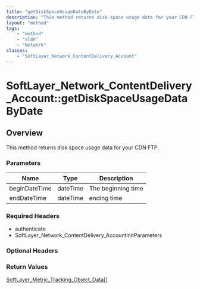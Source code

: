 ```yaml
---
title: "getDiskSpaceUsageDataByDate"
description: "This method returns disk space usage data for your CDN FTP."
layout: "method"
tags:
    - "method"
    - "sldn"
    - "Network"
classes:
    - "SoftLayer_Network_ContentDelivery_Account"
---
```

# SoftLayer_Network_ContentDelivery_Account::getDiskSpaceUsageDataByDate
## Overview 
This method returns disk space usage data for your CDN FTP. 

### Parameters 
|Name | Type | Description |
| --- | --- | --- |
|beginDateTime| dateTime| The beginning time|
|endDateTime| dateTime| ending time|


### Required Headers
* authenticate
* SoftLayer_Network_ContentDelivery_AccountInitParameters

### Optional Headers

### Return Values
<a href='/reference/datatypes/SoftLayer_Metric_Tracking_Object_Data'>SoftLayer_Metric_Tracking_Object_Data[] </a>
